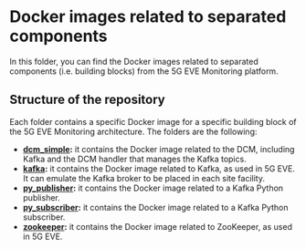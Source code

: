 # Docker images related to separated components

In this folder, you can find the Docker images related to separated components (i.e. building blocks) from the 5G EVE Monitoring platform.

## Structure of the repository

Each folder contains a specific Docker image for a specific building block of the 5G EVE Monitoring architecture. The folders are the following:

* **[dcm_simple](dcm_simple):** it contains the Docker image related to the DCM, including Kafka and the DCM handler that manages the Kafka topics.
* **[kafka](kafka):** it contains the Docker image related to Kafka, as used in 5G EVE. It can emulate the Kafka broker to be placed in each site facility.
* **[py_publisher](py_publisher):** it contains the Docker image related to a Kafka Python publisher.
* **[py_subscriber](py_subscriber):** it contains the Docker image related to a Kafka Python subscriber.
* **[zookeeper](zookeeper):** it contains the Docker image related to ZooKeeper, as used in 5G EVE.
